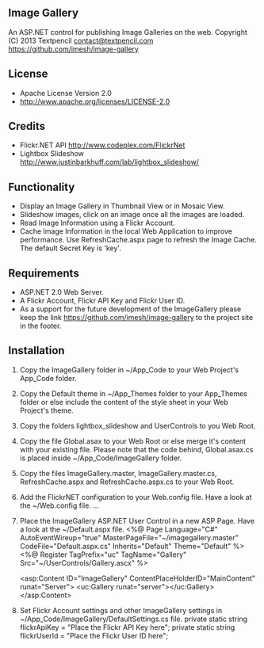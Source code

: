  Image Gallery
--------------
An ASP.NET control for publishing Image Galleries on the web.
Copyright (C) 2013 Textpencil
contact@textpencil.com
https://github.com/imesh/image-gallery

 License
---------
- Apache License Version 2.0
- http://www.apache.org/licenses/LICENSE-2.0

 Credits
---------
- Flickr.NET API http://www.codeplex.com/FlickrNet
- Lightbox Slideshow http://www.justinbarkhuff.com/lab/lightbox_slideshow/

 Functionality
---------------
- Display an Image Gallery in Thumbnail View or in Mosaic View.
- Slideshow images, click on an image once all the images are loaded.
- Read Image Information using a Flickr Account.
- Cache Image Information in the local Web Application to improve performance. 
  Use RefreshCache.aspx page to refresh the Image Cache. The default Secret Key is 'key'.

 Requirements
--------------
- ASP.NET 2.0 Web Server.
- A Flickr Account, Flickr API Key and Flickr User ID.
- As a support for the future development of the ImageGallery please keep the link https://github.com/imesh/image-gallery to the project site in the footer.

 Installation
--------------
1. Copy the ImageGallery folder in ~/App_Code to your Web Project's App_Code folder.
2. Copy the Default theme in ~/App_Themes folder to your App_Themes folder or else include the content of the style sheet in your Web Project's theme.
3. Copy the folders lightbox_slideshow and UserControls to you Web Root.
4. Copy the file Global.asax to your Web Root or else merge it's content with your existing file. Please note that the code behind, Global.asax.cs is placed inside ~/App_Code/ImageGallery folder.
5. Copy the files ImageGallery.master, ImageGallery.master.cs, RefreshCache.aspx and RefreshCache.aspx.cs to your Web Root.
6. Add the FlickrNET configuration to your Web.config file. Have a look at the ~/Web.config file.
   <flickrNet cacheDisabled="true"/>
   ...
   <compilation debug="true">
      <assemblies>
         <add assembly="FlickrNet"></add>
      </assemblies>
   </compilation>
7. Place the ImageGallery ASP.NET User Control in a new ASP Page. Have a look at the ~/Default.aspx file.
   <%@ Page Language="C#" AutoEventWireup="true" MasterPageFile="~/imagegallery.master" CodeFile="Default.aspx.cs" Inherits="Default" Theme="Default" %>
   <%@ Register TagPrefix="uc" TagName="Gallery" Src="~/UserControls/Gallery.ascx" %>

   <asp:Content ID="ImageGallery" ContentPlaceHolderID="MainContent" runat="Server">
   <uc:Gallery runat="server"></uc:Gallery>
   </asp:Content>
8. Set Flickr Account settings and other ImageGallery settings in ~/App_Code/ImageGallery/DefaultSettings.cs file.
   private static string flickrApiKey = "Place the Flickr API Key here";
   private static string flickrUserId = "Place the Flickr User ID here";
   